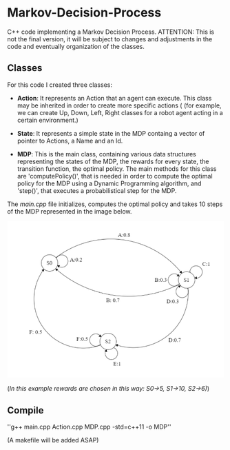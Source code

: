 <h1>Markov-Decision-Process</h1>

C++ code implementing a Markov Decision Process.
ATTENTION: This is not the final version, it will be subject to changes and adjustments in the code and eventually organization of the classes.

<h2>Classes</h2>

For this code I created three classes:
  - **Action**: It represents an Action that an agent can execute. This class may be inherited in order to create more specific actions (     (for example, we can create Up, Down, Left, Right classes for a robot agent acting in a certain environment.)
  
  - **State**: It represents a simple state in the MDP containg a vector of pointer to Actions, a Name and an Id.
  
  - **MDP**: This is the main class, containing various data structures representing the states of the MDP, the rewards for every state,      the transition function, the optimal policy. The main methods for this class are 'computePolicy()', that is needed in order to compute    the optimal policy for the MDP using a Dynamic Programming algorithm, and 'step()', that executes a probabilistical step for the MDP.

The *main.cpp* file initializes, computes the optimal policy and takes 10 steps of the MDP represented in the image below.

![alt-text](/MDP.png)

(_In this example rewards are chosen in this way: S0->5, S1->10, S2->6)_)

<h2>Compile</h2>

''g++ main.cpp Action.cpp MDP.cpp -std=c++11 -o MDP''

(A makefile will be added ASAP)


